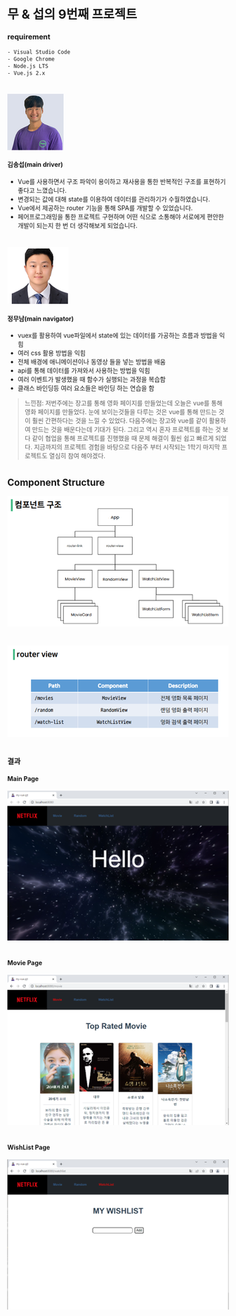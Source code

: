# 무 & 섭의 9번째 프로젝트
### requirement
	- Visual Studio Code
	- Google Chrome
	- Node.js LTS
	- Vue.js 2.x

#
![song](./images/song_profile.png)
#### 김송섭(main driver)
- Vue를 사용하면서 구조 파악이 용이하고 재사용을 통한 반복적인 구조를 표현하기 좋다고 느꼈습니다.
- 변경되는 값에 대해 state를 이용하여 데이터를 관리하기가 수월하였습니다.
- Vue에서 제공하는 router 기능을 통해 SPA를 개발할 수 있었습니다.
- 페어프로그래밍을 통한 프로젝트 구현하며 어떤 식으로 소통해야 서로에게 편안한 개발이 되는지 한 번 더 생각해보게 되었습니다.

#
![moo](./images/moo_profile.png)
#### 정무남(main navigator)
- vuex를 활용하여 vue파일에서 state에 있는 데이터를 가공하는 흐름과 방법을 익힘
- 여러 css 활용 방법을 익힘
- 전체 배경에 애니메이션이나 동영상 들을 넣는 방법을 배움
- api를 통해 데이터를 가져와서 사용하는 방법을 익힘
- 여러 이벤트가 발생했을 때 함수가 실행되는 과정을 복습함
- 클래스 바인딩등 여러 요소들은 바인딩 하는 연습을 함

>느낀점: 저번주에는 장고를 통해 영화 페이지를 만들었는데 오늘은 vue를 통해 영화 페이지를 만들었다. 눈에 보이는것들을 다루는 것은 vue를 통해 만드는 것이 훨씬 간편하다는 것을 느낄 수 있었다.
>다음주에는 장고와 vue를 같이 활용하여 만드는 것을 배운다는데 기대가 된다. 그리고 역시 혼자 프로젝트를 하는 것 보다 같이 협업을 통해 프로젝트를 진행했을 때 문제 해결이 훨씬 쉽고 빠르게 되었다. 지금까지의 프로젝트 경험을 바탕으로 다음주 부터 시작되는 1학기 마지막 프로젝트도 열심히 참여 해야겠다.
#
## Component Structure
![diagram](./images/component_structure.PNG)

#
![diagram](./images/router_view.PNG)

#
### 결과
#### Main Page
![sample](./images/main_page.PNG)
#
#### Movie Page
![sample](./images/moive_page.PNG)
#
#### WishList Page
![sample](./images/wishlist.PNG)